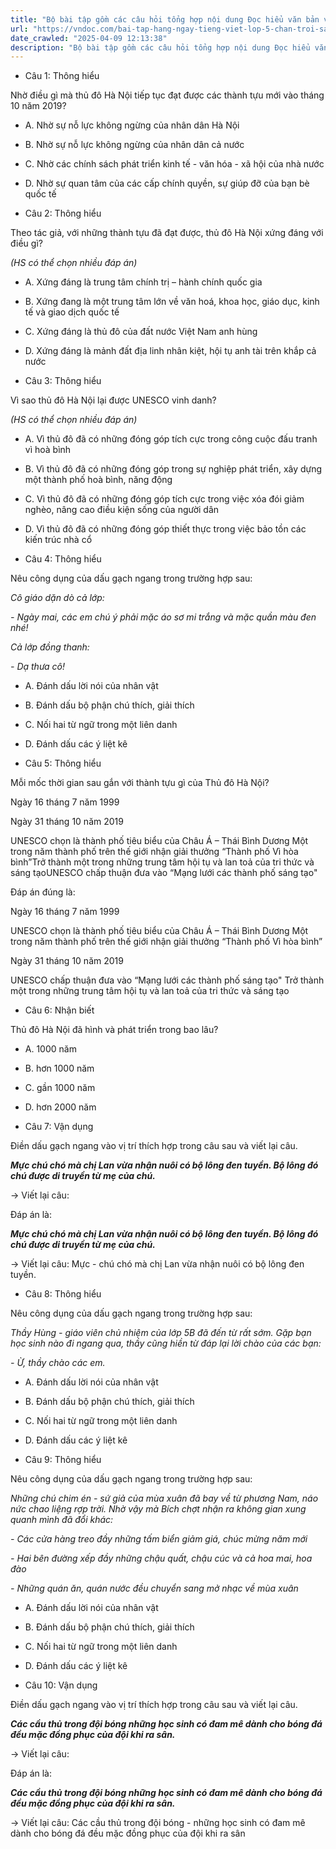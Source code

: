 ```yaml
---
title: "Bộ bài tập gồm các câu hỏi tổng hợp nội dung Đọc hiểu văn bản và Luyện từ và câu được học ở Tuần 28 trong chương trình Tiếng Việt lớp 5 Tập 2 Chân trời sáng tạo."
url: "https://vndoc.com/bai-tap-hang-ngay-tieng-viet-lop-5-chan-troi-sang-tao-tuan-28-thu-5-337844"
date_crawled: "2025-04-09 12:13:38"
description: "Bộ bài tập gồm các câu hỏi tổng hợp nội dung Đọc hiểu văn bản và Luyện từ và câu được học ở Tuần 28 trong chương trình Tiếng Việt lớp 5 Tập 2 Chân trời sáng tạo."
---
```


* Câu 1:  Thông hiểu

Nhờ điều gì mà thủ đô Hà Nội tiếp tục đạt được các thành tựu mới vào tháng 10 năm 2019?

  * A. Nhờ sự nỗ lực không ngừng của nhân dân Hà Nội 
  * B. Nhờ sự nỗ lực không ngừng của nhân dân cả nước 
  * C. Nhờ các chính sách phát triển kinh tế - văn hóa - xã hội của nhà nước 
  * D. Nhờ sự quan tâm của các cấp chính quyền, sự giúp đỡ của bạn bè quốc tế 



* Câu 2:  Thông hiểu

Theo tác giả, với những thành tựu đã đạt được, thủ đô Hà Nội xứng đáng với điều gì?

_(HS có thể chọn nhiều đáp án)_

  * A. Xứng đáng là trung tâm chính trị – hành chính quốc gia 
  * B. Xứng đang là một trung tâm lớn về văn hoá, khoa học, giáo dục, kinh tế và giao dịch quốc tế 
  * C. Xứng đáng là thủ đô của đất nước Việt Nam anh hùng 
  * D. Xứng đáng là mảnh đất địa linh nhân kiệt, hội tụ anh tài trên khắp cả nước 



* Câu 3:  Thông hiểu

Vì sao thủ đô Hà Nội lại được UNESCO vinh danh?

_(HS có thể chọn nhiều đáp án)_

  * A. Vì thủ đô đã có những đóng góp tích cực trong công cuộc đấu tranh vì hoà bình 
  * B. Vì thủ đô đã có những đóng góp trong sự nghiệp phát triển, xây dựng một thành phố hoà bình, năng động 
  * C. Vì thủ đô đã có những đóng góp tích cực trong việc xóa đói giảm nghèo, nâng cao điều kiện sống của người dân 
  * D. Vì thủ đô đã có những đóng góp thiết thực trong việc bảo tồn các kiến trúc nhà cổ 



* Câu 4:  Thông hiểu

Nêu công dụng của dấu gạch ngang trong trường hợp sau:

_Cô giáo dặn dò cả lớp:_

_\- Ngày mai, các em chú ý phải mặc áo sơ mi trắng và mặc quần màu đen nhé!_

_Cả lớp đồng thanh:_

_\- Dạ thưa cô!_

  * A. Đánh dấu lời nói của nhân vật 
  * B. Đánh dấu bộ phận chú thích, giải thích 
  * C. Nối hai từ ngữ trong một liên danh 
  * D. Đánh dấu các ý liệt kê 



* Câu 5:  Thông hiểu

Mỗi mốc thời gian sau gắn với thành tựu gì của Thủ đô Hà Nội?

Ngày 16 tháng 7 năm 1999

Ngày 31 tháng 10 năm 2019

UNESCO chọn là thành phố tiêu biểu của Châu Á – Thái Bình Dương Một trong năm thành phố trên thế giới nhận giải thưởng “Thành phố Vì hòa bình”Trở thành một trong những trung tâm hội tụ và lan toả của tri thức và sáng tạoUNESCO chấp thuận đưa vào “Mạng lưới các thành phố sáng tạo"

Đáp án đúng là:

Ngày 16 tháng 7 năm 1999

UNESCO chọn là thành phố tiêu biểu của Châu Á – Thái Bình Dương Một trong năm thành phố trên thế giới nhận giải thưởng “Thành phố Vì hòa bình”

Ngày 31 tháng 10 năm 2019

UNESCO chấp thuận đưa vào “Mạng lưới các thành phố sáng tạo" Trở thành một trong những trung tâm hội tụ và lan toả của tri thức và sáng tạo

* Câu 6:  Nhận biết

Thủ đô Hà Nội đã hình và phát triển trong bao lâu?

  * A. 1000 năm 
  * B. hơn 1000 năm 
  * C. gần 1000 năm 
  * D. hơn 2000 năm 



* Câu 7:  Vận dụng

Điền dấu gạch ngang vào vị trí thích hợp trong câu sau và viết lại câu.

_**Mực chú chó mà chị Lan vừa nhận nuôi có bộ lông đen tuyền. Bộ lông đó chú được di truyền từ mẹ của chú.**_

→ Viết lại câu: 

Đáp án là:

_**Mực chú chó mà chị Lan vừa nhận nuôi có bộ lông đen tuyền. Bộ lông đó chú được di truyền từ mẹ của chú.**_

→ Viết lại câu: Mực - chú chó mà chị Lan vừa nhận nuôi có bộ lông đen tuyền.

* Câu 8:  Thông hiểu

Nêu công dụng của dấu gạch ngang trong trường hợp sau:

_Thầy Hùng - giáo viên chủ nhiệm của lớp 5B đã đến từ rất sớm. Gặp bạn học sinh nào đi ngang qua, thầy cũng hiền từ đáp lại lời chào của các bạn:_

_\- Ừ, thầy chào các em._

  * A. Đánh dấu lời nói của nhân vật 
  * B. Đánh dấu bộ phận chú thích, giải thích 
  * C. Nối hai từ ngữ trong một liên danh 
  * D. Đánh dấu các ý liệt kê 



* Câu 9:  Thông hiểu

Nêu công dụng của dấu gạch ngang trong trường hợp sau:

_Những chú chim én - sứ giả của mùa xuân đã bay về từ phương Nam, náo nức chao liệng rợp trời. Nhờ vậy mà Bích chợt nhận ra không gian xung quanh mình đã đổi khác:_

_\- Các cửa hàng treo đầy những tấm biển giảm giá, chúc mừng năm mới_

 _\- Hai bên đường xếp đầy những chậu quất, chậu cúc và cả hoa mai, hoa đào_

 _\- Những quán ăn, quán nước đều chuyển sang mở nhạc về mùa xuân_

  * A. Đánh dấu lời nói của nhân vật 
  * B. Đánh dấu bộ phận chú thích, giải thích 
  * C. Nối hai từ ngữ trong một liên danh 
  * D. Đánh dấu các ý liệt kê 



* Câu 10:  Vận dụng

Điền dấu gạch ngang vào vị trí thích hợp trong câu sau và viết lại câu.

**_Các cầu thủ trong đội bóng những học sinh có đam mê dành cho bóng đá đều mặc đồng phục của đội khi ra sân._**

→ Viết lại câu: 

Đáp án là:

**_Các cầu thủ trong đội bóng những học sinh có đam mê dành cho bóng đá đều mặc đồng phục của đội khi ra sân._**

→ Viết lại câu: Các cầu thủ trong đội bóng - những học sinh có đam mê dành cho bóng đá đều mặc đồng phục của đội khi ra sân
